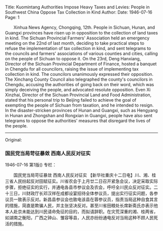 Title: Kuomintang Authorities Impose Heavy Taxes and Levies: People in Southwest China Oppose Tax Collection in Kind
Author:
Date: 1946-07-16
Page: 1

　　Xinhua News Agency, Chongqing, 12th. People in Sichuan, Hunan, and Guangxi provinces have risen up in opposition to the collection of land taxes in kind. The Sichuan Provincial Farmers' Association held an emergency meeting on the 22nd of last month, deciding to take practical steps to refuse the implementation of tax collection in kind, and sent telegrams to the councils and farmers' associations of various counties and cities, calling on the people of Sichuan to oppose it. On the 23rd, Deng Hanxiang, Director of the Sichuan Provincial Department of Finance, hosted a banquet in Chengdu for all councilors, raising the issue of implementing tax collection in kind. The councilors unanimously expressed their opposition. The Xinchang County Council also telegraphed the county's councilors in Chengdu, accusing the authorities of going back on their word, which was simply deceiving the people, and advocated resolute opposition. Even Xi Xinzhai, Director of the Sichuan Provincial Land and Food Administration, stated that his personal trip to Beijing failed to achieve the goal of exempting the people of Sichuan from taxation, and he intended to resign. In the disaster-stricken provinces of Hunan and Guangxi, such as Hengyang in Hunan and Zhongshan and Rongxian in Guangxi, people have also sent telegrams to oppose the authorities' measures that disregard the lives of the people.



<hr /> 

Original: 


### 国民党当局苛征暴敛  西南人民反对征实

1946-07-16
第1版()
专栏：

　　国民党当局苛征暴敛
    西南人民反对征实
    【新华社重庆十二日电】川、湘、桂三省人民纷起反对田赋征实。川省农会于上月廿二日召开紧急会议，决定采取实际步骤，拒绝征实的实行，并通电各县市参议会及农会，呼吁全川民众反对征实。二十三日，川财政厅长邓汉祥在成都设宴招待全体参议员，提出实行征实问题，各参议员一致表示反对。新昌县参议会也致电该县在蓉参议员，指责当局这种自食其言的措施，简直是欺骗人民，并主张坚决反对。甚至川省田粮处长席新斋氏亦表示他本人赴京未能达到川民请命免征的目的，而拟请辞职。在灾荒深重的湘、桂两省，如湖南之衡阳，广西之钟山、雏容等县，人民亦纷纷通电反对当局这种不顾人民死活的措施。

